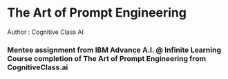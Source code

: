 # The Art of Prompt Engineering
Author : Cognitive Class AI
### Mentee assignment from IBM Advance A.I. @ Infinite Learning Course completion of The Art of Prompt Engineering from CognitiveClass.ai
